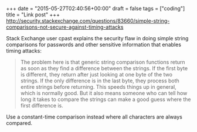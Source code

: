 +++
date = "2015-05-27T02:40:56+00:00"
draft = false
tags = ["coding"]
title = "Link post"
+++
http://security.stackexchange.com/questions/83660/simple-string-comparisons-not-secure-against-timing-attacks



Stack Exchange user cpast explains the security flaw in doing simple string comparisons for passwords and other sensitive information that enables timing attacks:

> The problem here is that generic string comparison functions return as soon as they find a difference between the strings. If the first byte is different, they return after just looking at one byte of the two strings. If the only difference is in the last byte, they process both entire strings before returning. This speeds things up in general, which is normally good. But it also means someone who can tell how long it takes to compare the strings can make a good guess where the first difference is.

Use a constant-time comparison instead where all characters are always compared.
